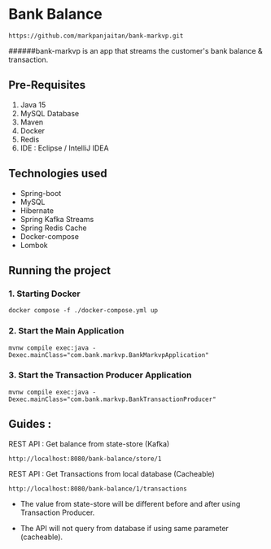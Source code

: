 # Bank Balance

```shell
https://github.com/markpanjaitan/bank-markvp.git
```
######bank-markvp is an app that streams the customer's bank balance & transaction.

## Pre-Requisites
1. Java 15
2. MySQL Database
3. Maven
4. Docker
5. Redis
6. IDE : Eclipse / IntelliJ IDEA

## Technologies used
* Spring-boot
* MySQL
* Hibernate
* Spring Kafka Streams
* Spring Redis Cache
* Docker-compose
* Lombok

## Running the project

### 1. Starting Docker
```shell
docker compose -f ./docker-compose.yml up
```
### 2. Start the Main Application
```shell
mvnw compile exec:java -Dexec.mainClass="com.bank.markvp.BankMarkvpApplication"
```
### 3. Start the Transaction Producer Application
```shell
mvnw compile exec:java -Dexec.mainClass="com.bank.markvp.BankTransactionProducer"
```

## Guides :
REST API : Get balance from state-store (Kafka)

```
http://localhost:8080/bank-balance/store/1
```
REST API : Get Transactions from local database (Cacheable)

```
http://localhost:8080/bank-balance/1/transactions
```

* The value from state-store will be different before and after using Transaction Producer.

* The API will not query from database if using same parameter (cacheable).
